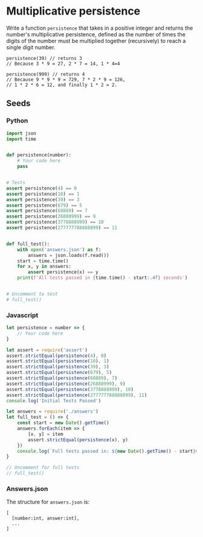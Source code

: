 # Multiplicative persistence

Write a function `persistence` that takes in a positive integer and 
returns the number's multiplicative persistence, defined as the number of times the digits
of the number must be multiplied
together (recursively) to reach a single digit number.

```
persistence(39) // returns 3
// Because 3 * 9 = 27, 2 * 7 = 14, 1 * 4=4

persistence(999) // returns 4
// Because 9 * 9 * 9 = 729, 7 * 2 * 9 = 126,
// 1 * 2 * 6 = 12, and finally 1 * 2 = 2.
```
## Seeds

### Python
```python
import json
import time


def persistence(number):
    # Your code here
    pass


# Tests
assert persistence(4) == 0
assert persistence(10) == 1
assert persistence(39) == 3
assert persistence(679) == 5
assert persistence(68889) == 7
assert persistence(26888999) == 9
assert persistence(3778888999) == 10
assert persistence(277777788888899) == 11


def full_test():
    with open('answers.json') as f:
        answers = json.loads(f.read())
    start = time.time()
    for x, y in answers:
        assert persistence(x) == y
    print(f'All tests passed in {time.time() - start:.4f} seconds')


# Uncomment to test
# full_test()

```

### Javascript
```javascript
let persistence = number => {
    // Your code here
}

let assert = require('assert')
assert.strictEqual(persistence(4), 0)
assert.strictEqual(persistence(10), 1)
assert.strictEqual(persistence(39), 3)
assert.strictEqual(persistence(679), 5)
assert.strictEqual(persistence(68889), 7)
assert.strictEqual(persistence(26888999), 9)
assert.strictEqual(persistence(3778888999), 10)
assert.strictEqual(persistence(277777788888899), 11)
console.log('Initial Tests Passed')

let answers = require('./answers')
let full_test = () => {
    const start = new Date().getTime()
    answers.forEach(item => {
        [x, y] = item
        assert.strictEqual(persistence(x), y)
    })
    console.log(`Full tests passed in: ${new Date().getTime() - start}ms`)
}

// Uncomment for full tests
// full_test()

```

### Answers.json
The structure for `answers.json` is:
```
[
  [number:int, answer:int],
  ...
]

```

